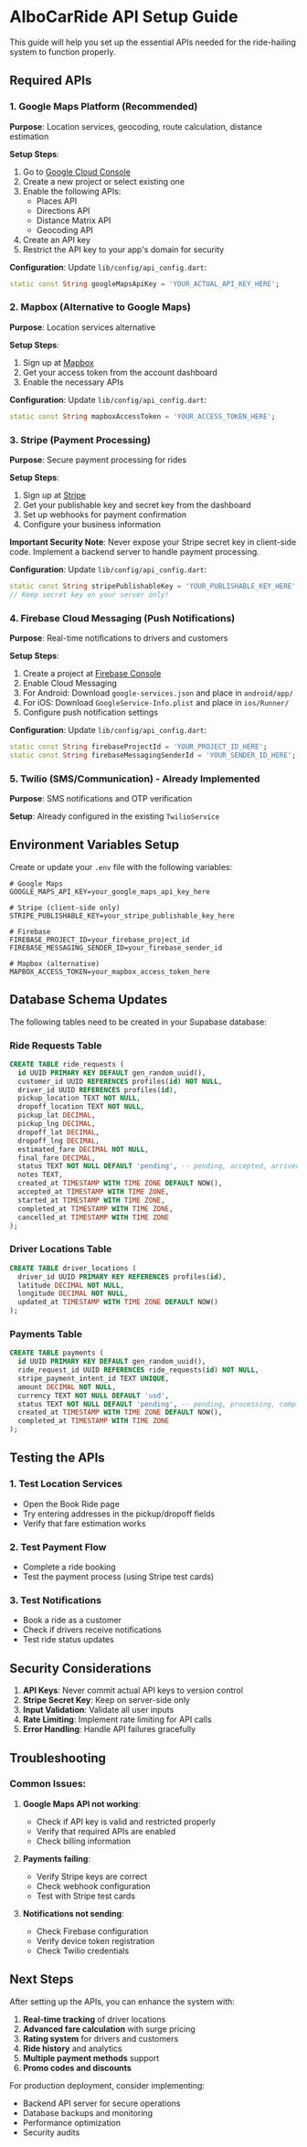 # AlboCarRide API Setup Guide

This guide will help you set up the essential APIs needed for the ride-hailing system to function properly.

## Required APIs

### 1. Google Maps Platform (Recommended)

**Purpose**: Location services, geocoding, route calculation, distance estimation

**Setup Steps**:
1. Go to [Google Cloud Console](https://console.cloud.google.com/)
2. Create a new project or select existing one
3. Enable the following APIs:
   - Places API
   - Directions API  
   - Distance Matrix API
   - Geocoding API
4. Create an API key
5. Restrict the API key to your app's domain for security

**Configuration**:
Update `lib/config/api_config.dart`:
```dart
static const String googleMapsApiKey = 'YOUR_ACTUAL_API_KEY_HERE';
```

### 2. Mapbox (Alternative to Google Maps)

**Purpose**: Location services alternative

**Setup Steps**:
1. Sign up at [Mapbox](https://www.mapbox.com/)
2. Get your access token from the account dashboard
3. Enable the necessary APIs

**Configuration**:
Update `lib/config/api_config.dart`:
```dart
static const String mapboxAccessToken = 'YOUR_ACCESS_TOKEN_HERE';
```

### 3. Stripe (Payment Processing)

**Purpose**: Secure payment processing for rides

**Setup Steps**:
1. Sign up at [Stripe](https://stripe.com/)
2. Get your publishable key and secret key from the dashboard
3. Set up webhooks for payment confirmation
4. Configure your business information

**Important Security Note**: Never expose your Stripe secret key in client-side code. Implement a backend server to handle payment processing.

**Configuration**:
Update `lib/config/api_config.dart`:
```dart
static const String stripePublishableKey = 'YOUR_PUBLISHABLE_KEY_HERE';
// Keep secret key on your server only!
```

### 4. Firebase Cloud Messaging (Push Notifications)

**Purpose**: Real-time notifications to drivers and customers

**Setup Steps**:
1. Create a project at [Firebase Console](https://console.firebase.google.com/)
2. Enable Cloud Messaging
3. For Android: Download `google-services.json` and place in `android/app/`
4. For iOS: Download `GoogleService-Info.plist` and place in `ios/Runner/`
5. Configure push notification settings

**Configuration**:
Update `lib/config/api_config.dart`:
```dart
static const String firebaseProjectId = 'YOUR_PROJECT_ID_HERE';
static const String firebaseMessagingSenderId = 'YOUR_SENDER_ID_HERE';
```

### 5. Twilio (SMS/Communication) - Already Implemented

**Purpose**: SMS notifications and OTP verification

**Setup**: Already configured in the existing `TwilioService`

## Environment Variables Setup

Create or update your `.env` file with the following variables:

```env
# Google Maps
GOOGLE_MAPS_API_KEY=your_google_maps_api_key_here

# Stripe (client-side only)
STRIPE_PUBLISHABLE_KEY=your_stripe_publishable_key_here

# Firebase
FIREBASE_PROJECT_ID=your_firebase_project_id
FIREBASE_MESSAGING_SENDER_ID=your_firebase_sender_id

# Mapbox (alternative)
MAPBOX_ACCESS_TOKEN=your_mapbox_access_token_here
```

## Database Schema Updates

The following tables need to be created in your Supabase database:

### Ride Requests Table
```sql
CREATE TABLE ride_requests (
  id UUID PRIMARY KEY DEFAULT gen_random_uuid(),
  customer_id UUID REFERENCES profiles(id) NOT NULL,
  driver_id UUID REFERENCES profiles(id),
  pickup_location TEXT NOT NULL,
  dropoff_location TEXT NOT NULL,
  pickup_lat DECIMAL,
  pickup_lng DECIMAL,
  dropoff_lat DECIMAL,
  dropoff_lng DECIMAL,
  estimated_fare DECIMAL NOT NULL,
  final_fare DECIMAL,
  status TEXT NOT NULL DEFAULT 'pending', -- pending, accepted, arrived, in_progress, completed, cancelled
  notes TEXT,
  created_at TIMESTAMP WITH TIME ZONE DEFAULT NOW(),
  accepted_at TIMESTAMP WITH TIME ZONE,
  started_at TIMESTAMP WITH TIME ZONE,
  completed_at TIMESTAMP WITH TIME ZONE,
  cancelled_at TIMESTAMP WITH TIME ZONE
);
```

### Driver Locations Table
```sql
CREATE TABLE driver_locations (
  driver_id UUID PRIMARY KEY REFERENCES profiles(id),
  latitude DECIMAL NOT NULL,
  longitude DECIMAL NOT NULL,
  updated_at TIMESTAMP WITH TIME ZONE DEFAULT NOW()
);
```

### Payments Table
```sql
CREATE TABLE payments (
  id UUID PRIMARY KEY DEFAULT gen_random_uuid(),
  ride_request_id UUID REFERENCES ride_requests(id) NOT NULL,
  stripe_payment_intent_id TEXT UNIQUE,
  amount DECIMAL NOT NULL,
  currency TEXT NOT NULL DEFAULT 'usd',
  status TEXT NOT NULL DEFAULT 'pending', -- pending, processing, completed, failed, refunded
  created_at TIMESTAMP WITH TIME ZONE DEFAULT NOW(),
  completed_at TIMESTAMP WITH TIME ZONE
);
```

## Testing the APIs

### 1. Test Location Services
- Open the Book Ride page
- Try entering addresses in the pickup/dropoff fields
- Verify that fare estimation works

### 2. Test Payment Flow
- Complete a ride booking
- Test the payment process (using Stripe test cards)

### 3. Test Notifications
- Book a ride as a customer
- Check if drivers receive notifications
- Test ride status updates

## Security Considerations

1. **API Keys**: Never commit actual API keys to version control
2. **Stripe Secret Key**: Keep on server-side only
3. **Input Validation**: Validate all user inputs
4. **Rate Limiting**: Implement rate limiting for API calls
5. **Error Handling**: Handle API failures gracefully

## Troubleshooting

### Common Issues:

1. **Google Maps API not working**:
   - Check if API key is valid and restricted properly
   - Verify that required APIs are enabled
   - Check billing information

2. **Payments failing**:
   - Verify Stripe keys are correct
   - Check webhook configuration
   - Test with Stripe test cards

3. **Notifications not sending**:
   - Check Firebase configuration
   - Verify device token registration
   - Check Twilio credentials

## Next Steps

After setting up the APIs, you can enhance the system with:

1. **Real-time tracking** of driver locations
2. **Advanced fare calculation** with surge pricing
3. **Rating system** for drivers and customers
4. **Ride history** and analytics
5. **Multiple payment methods** support
6. **Promo codes and discounts**

For production deployment, consider implementing:
- Backend API server for secure operations
- Database backups and monitoring
- Performance optimization
- Security audits